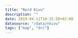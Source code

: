 ```yaml
---
title: "Nord Kivu"
description: ""
date: 2019-04-11T10:35:50+02:00
datasource: "/data/nkivu"
tags: ["map", "drc"]
---
```

